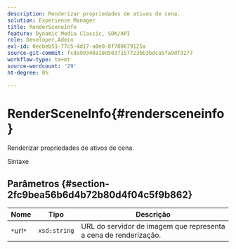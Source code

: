 ```yaml
---
description: Renderizar propriedades de ativos de cena.
solution: Experience Manager
title: RenderSceneInfo
feature: Dynamic Media Classic, SDK/API
role: Developer,Admin
exl-id: 0ecbeb51-77c5-4d17-a0e8-8f700679125a
source-git-commit: fcda99340a18d5037157723bb3bdca5fa9df3277
workflow-type: tm+mt
source-wordcount: '29'
ht-degree: 0%

---
```


# RenderSceneInfo{#rendersceneinfo}

Renderizar propriedades de ativos de cena.

Sintaxe

## Parâmetros {#section-2fc9bea56b6d4b72b80d4f04c5f9b862}

| Nome | Tipo | Descrição |
|---|---|---|
| `*`url`*` | `xsd:string` | URL do servidor de imagem que representa a cena de renderização. |
